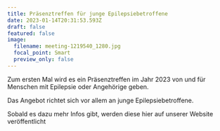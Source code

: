 ```yaml
---
title: Präsenztreffen für junge Epilepsiebetroffene
date: 2023-01-14T20:31:53.593Z
draft: false
featured: false
image:
  filename: meeting-1219540_1280.jpg
  focal_point: Smart
  preview_only: false
---
```

Zum ersten Mal wird es ein Präsenztreffen im Jahr 2023 von und für Menschen mit Epilepsie oder Angehörige geben.

Das Angebot richtet sich vor allem an junge Epilepsiebetroffene.

Sobald es dazu mehr Infos gibt, werden diese hier auf unserer Website veröffentlicht